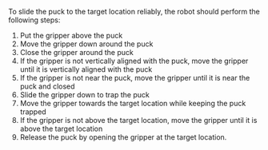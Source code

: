 To slide the puck to the target location reliably, the robot should perform the following steps:

1. Put the gripper above the puck
2. Move the gripper down around the puck
3. Close the gripper around the puck
4. If the gripper is not vertically aligned with the puck, move the gripper until it is vertically aligned with the puck
5. If the gripper is not near the puck, move the gripper until it is near the puck and closed
6. Slide the gripper down to trap the puck
7. Move the gripper towards the target location while keeping the puck trapped
8. If the gripper is not above the target location, move the gripper until it is above the target location
9. Release the puck by opening the gripper at the target location.